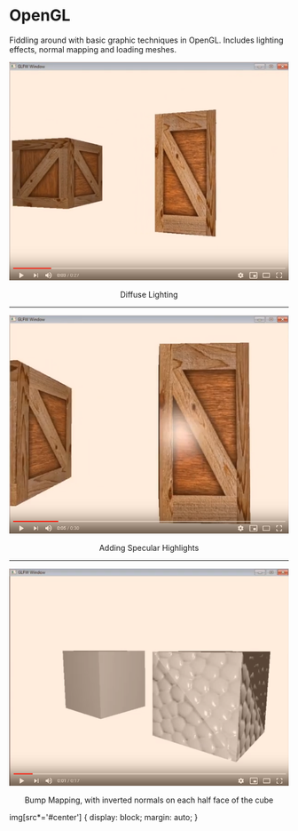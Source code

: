 OpenGL
======

Fiddling around with basic graphic techniques in OpenGL. Includes lighting effects, normal mapping and loading meshes.

<div align="center">
  <a href="https://www.youtube.com/watch?v=-ukv0fRDs-4"><img src="https://github.com/JustinLycklama/OpenGL/blob/master/docs/DiffuseThumb.png?raw=true" alt="Diffuse Light"></a>
</div>

<p align=center>Diffuse Lighting</p>

---

[![Escape From Io](https://github.com/JustinLycklama/OpenGL/blob/master/docs/SpecularThumb.png?raw=true)](https://www.youtube.com/watch?v=A589Oj3lFeM "Specular Highlights")

<p align=center>Adding Specular Highlights</p>

---

[![Escape From Io](https://github.com/JustinLycklama/OpenGL/blob/master/docs/BumpMapThumb.png?raw=true)](https://www.youtube.com/watch?v=E1fejdFiEiE "Bump Mapping")

<p align=center>Bump Mapping, with inverted normals on each half face of the cube</p>

img[src*='#center'] { 
    display: block;
    margin: auto;
}
